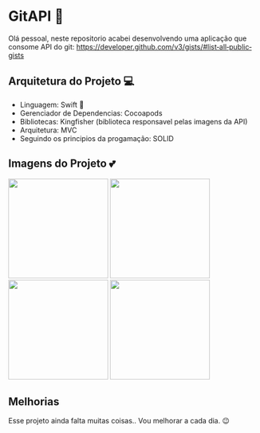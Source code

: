 # GitAPI 👾

Olá pessoal, neste repositorio acabei desenvolvendo uma aplicação que consome API do git: https://developer.github.com/v3/gists/#list‐all‐public‐gists

## Arquitetura do Projeto 💻
* Linguagem: Swift 🥰
* Gerenciador de Dependencias: Cocoapods 
* Bibliotecas: Kingfisher (biblioteca responsavel pelas imagens da API)
* Arquitetura: MVC
* Seguindo os principios da progamação: SOLID

## Imagens do Projeto 💕

<p float="left">
  <img src="https://user-images.githubusercontent.com/43152275/99920483-8afdb780-2d02-11eb-9183-81dfcc0a799f.png" width="200" />
  <img src="https://user-images.githubusercontent.com/43152275/99920548-17a87580-2d03-11eb-806b-c76114e47660.png" width="200" /> 
  <img src="https://user-images.githubusercontent.com/43152275/99921066-98b53c00-2d06-11eb-8d6b-31813ab14da3.png" width="200" />
  <img src="https://user-images.githubusercontent.com/43152275/99921068-99e66900-2d06-11eb-82a8-4c64f47d9a0d.png" width="200" />
</p>

## Melhorias
Esse projeto ainda falta muitas coisas.. Vou melhorar a cada dia. 😉




